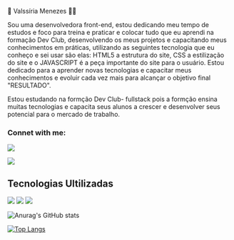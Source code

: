 🚀 Valssíria Menezes 👩‍💻

Sou uma desenvolvedora front-end, estou dedicando meu tempo de estudos e foco para treina e praticar e colocar tudo que eu aprendi na formação Dev Club, desenvolvendo os meus projetos e capacitando meus conhecimentos em práticas, utilizando as seguintes tecnologia que eu conheço e sei usar são elas: HTML5 a estrutura do site, CSS a estilização do site e o JAVASCRIPT é a peça importante do site para o usuário.
Estou dedicado para a aprender novas tecnologias e capacitar meus conhecimentos e evoluir cada vez mais para alcançar o objetivo final "RESULTADO".

Estou estudando na formção Dev Club- fullstack pois a formção ensina muitas tecnologias e capacita seus alunos a crescer e desenvolver seus potencial para o mercado de trabalho. 



<h3> Connet with me:</h3>
<a href="https://www.linkedin.com/in/valssiria-menezes"> <img src="https://img.shields.io/badge/LinkedIn-0077B5?style=for-the-badge&logo=linkedin&logoColor=white" /> </a>

<a href="https://www.instagram.com/valssiriamenezes?igsh=bHg4cGsxNG1ubHpz"> <img src="https://img.shields.io/badge/Instagram-E4405F?style=for-the-badge&logo=instagram&logoColor=white" /></a>

<h2>Tecnologias Ultilizadas</h2>
<img src="https://img.shields.io/badge/HTML5-E34F26?style=for-the-badge&logo=html5&logoColor=white"/>
<img src="https://img.shields.io/badge/CSS-239120?&style=for-the-badge&logo=css3&logoColor=white" />
<img src="https://img.shields.io/badge/JavaScript-323330?style=for-the-badge&logo=javascript&logoColor=red" />



![Anurag's GitHub stats](https://github-readme-stats.vercel.app/api?username=Valssiria&show_icons=true&theme=dracula)




[![Top Langs](https://github-readme-stats.vercel.app/api/top-langs/?username=Valssiria&layout=compact)](https://github.com/anuraghazra/github-readme-stats)


